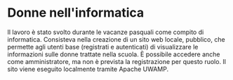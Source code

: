 # Donne nell'informatica
Il lavoro è stato svolto durante le vacanze pasquali come compito di informatica. Consisteva nella creazione di un sito web locale, pubblico, che permette agli utenti base (registrati e autenticati) di visualizzare le informazioni sulle donne trattate nella scuola. È possibile accedere anche come amministratore, ma non è prevista la registrazione per questo ruolo. Il sito viene eseguito localmente tramite Apache UWAMP.
